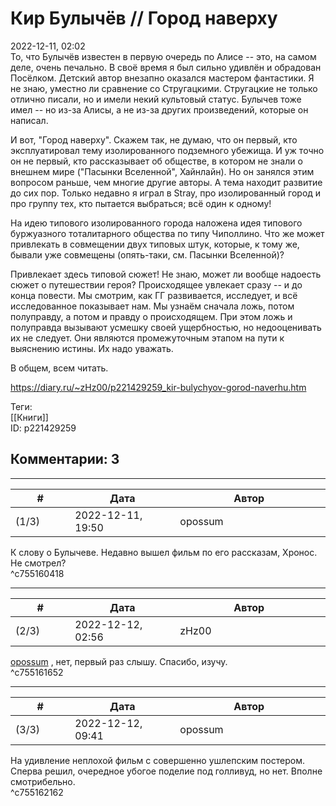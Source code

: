 Кир Булычёв // Город наверху
============================

  
2022-12-11, 02:02  
 То, что Булычёв известен в первую очередь по Алисе -- это, на самом деле, очень печально. В своё время я был сильно удивлён и обрадован Посёлком. Детский автор внезапно оказался мастером фантастики. Я не знаю, уместно ли сравнение со Стругацкими. Стругацкие не только отлично писали, но и имели некий культовый статус. Булычев тоже имел -- но из-за Алисы, а не из-за других произведений, которые он написал.   
   
 И вот, "Город наверху". Скажем так, не думаю, что он первый, кто эксплуатировал тему изолированного подземного убежища. И уж точно он не первый, кто рассказывает об обществе, в котором не знали о внешнем мире ("Пасынки Вселенной", Хайнлайн). Но он занялся этим вопросом раньше, чем многие другие авторы. А тема находит развитие до сих пор. Только недавно я играл в Stray, про изолированный город и про группу тех, кто пытается выбраться; всё один к одному!   
   
 На идею типового изолированного города наложена идея типового буржуазного тоталитарного общества по типу Чиполлино. Что же может привлекать в совмещении двух типовых штук, которые, к тому же, бывали уже совмещены (опять-таки, см. Пасынки Вселенной)?   
   
 Привлекает здесь типовой сюжет! Не знаю, может ли вообще надоесть сюжет о путешествии героя? Происходящее увлекает сразу -- и до конца повести. Мы смотрим, как ГГ развивается, исследует, и всё исследованное показывает нам. Мы узнаём сначала ложь, потом полуправду, а потом и правду о происходящем. При этом ложь и полуправда вызывают усмешку своей ущербностью, но недооценивать их не следует. Они являются промежуточным этапом на пути к выяснению истины. Их надо уважать.   
   
 В общем, всем читать.   
  
<https://diary.ru/~zHz00/p221429259_kir-bulychyov-gorod-naverhu.htm>  
  
Теги:  
[[Книги]]  
ID: p221429259  


Комментарии: 3
--------------

  


---



|         #         |              Дата              |                     Автор                     |           ID           |
| --- | --- | --- | --- |
| (1/3) | 2022-12-11, 19:50 | opossum | c755160418 |

  
 К слову о Булычеве. Недавно вышел фильм по его рассказам, Хронос. Не смотрел?   
 ^c755160418

---



|         #         |              Дата              |                     Автор                     |           ID           |
| --- | --- | --- | --- |
| (2/3) | 2022-12-12, 02:56 | zHz00 | c755161652 |

  
  [opossum](https://pssm.diary.ru "змей о двух головах")  , нет, первый раз слышу. Спасибо, изучу.   
 ^c755161652

---



|         #         |              Дата              |                     Автор                     |           ID           |
| --- | --- | --- | --- |
| (3/3) | 2022-12-12, 09:41 | opossum | c755162162 |

  
 На удивление неплохой фильм с совершенно ушлепским постером. Сперва решил, очередное убогое поделие под голливуд, но нет. Вполне смотрибельно.   
 ^c755162162